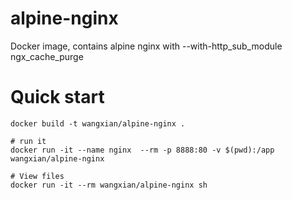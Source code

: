# alpine-nginx
Docker image, contains alpine nginx with --with-http_sub_module ngx_cache_purge

# Quick start
```
docker build -t wangxian/alpine-nginx .

# run it
docker run -it --name nginx  --rm -p 8888:80 -v $(pwd):/app wangxian/alpine-nginx

# View files
docker run -it --rm wangxian/alpine-nginx sh
```
